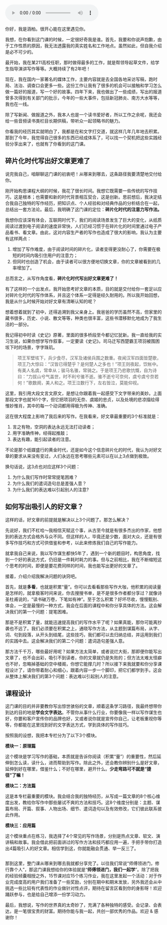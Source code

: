 <audio title="开篇词｜碎片化时代如何写出吸引人的好文章？" src="https://static001.geekbang.org/resource/audio/f8/ba/f8281c966c41a2b9a05903743059b0ba.mp3" controls="controls"></audio> 
<p>你好，我是涵柏。很开心能在这里遇见你。</p><p>我想，在你看到这门课的时候，一定很好奇我是谁。首先，我要和你说声抱歉，由于工作性质的原因，我无法透露我的真实姓名和工作地点。虽然如此，但自我介绍是必不可少的。</p><p>最开始，我在某211高校任职，那时做得最多的工作，就是帮领导起草文件，给学生指导演讲写作等等。大概持续了有2年吧！</p><p>现在，我在国内一家著名的媒体工作，主要内容就是去全国各地采访写稿，跑时局、法治、调查口会更多一些。这份工作让我有了很多的机会可以接触和学习怎么做一篇好的报道，写一个好的故事。四年下来，我也做出了一些成绩，写出的报道曾多次得到有关部门的批示，今年的一些大事件，包括新冠肺炎、南方大水等等，我也在一线。</p><p>除了写新闻、做报道之外，我本人也是一个读书爱好者，所以工作之余呢，我还会给一些音频读书类栏目长期供稿，带听众一起领略书的魅力。</p><p>你看我的经历其实就明白了，我都是在和文字打交道，就这样几年几年地去积累。那到了今年，我觉得自己很多的东西已经成体系了，可以找一个契机把这些实践经验分享出来了，也就有了你看到的这门课。</p><h2>碎片化时代写出好文章更难了</h2><p>说完我自己，咱聊聊这门课的初衷吧！从哪来到哪去，这条路径我要清楚地交付给你。</p><!-- [[[read_end]]] --><p>刚开始构思课程大纲的时候，我花了很长时间。我想它既需要一些传统的写作技巧，这是根本；也需要和新的时代背景相互契合，这是创新。思前想后，我决定结合我自己独特的写作经历，把知识点、个人经验和对经典作品的分析结合在一起，总结出一套方法论。最后，我明确了这门课的定位：<strong>碎片化时代的注意力写作法。</strong></p><p>我想你应该深有体会，互联网时代下，我们的阅读场景发生了巨大的变化，从纸质阅读过渡到电子阅读的速度非常快，人们已经习惯于在碎片化的时间里通过电子产品看书、看文章。由此，这对内容生产者的写作也造成了很大的影响，我认为主要有这样两点：</p><ol>
<li>增加了写作难度，由于阅读时间的碎片化，读者变得更没耐心了，你需要在极短的时间内吸引住用户的注意力；</li>
<li>但同时也创造了机会，由于读者可以很方便地切换文章，你的文章被看到的几率增加了。</li>
</ol><p>总而言之，从写作角度看，<strong>碎片化时代写出好文章更难了！</strong></p><p>有了这样的一个出发点，我开始思考好文章的本质，目的就是交付给你一套足以应对碎片化时代的写作体系，并且这个体系一定得是经久耐用的。所以我开始回想，我是从什么时候开始对好文章有清晰认知的呢？</p><p>想着想着就到了初中，还得追溯到我父亲身上。我爸爸的学历虽然不高，但家里的藏书很多，历史、小说、散文等等，种类也很丰富，这些书潜移默化地成为了我生活的一部分。</p><p>我记得初中时读《史记》原著，里面的很多桥段至今都记忆犹新。我一直给我的实习生说，如果你想学写作叙事，一定要读《史记》。司马迁写西楚霸王项羽被围困垓下时的场景，字字珠玑。</p><blockquote>
<p>项王军壁垓下，兵少食尽，汉军及诸侯兵围之数重。夜闻汉军四面皆楚歌，项王乃大惊曰：“汉皆已得楚乎？是何楚人之多也！”项王则夜起，饮帐中。有美人名虞，常幸从；骏马名骓，常骑之。于是项王乃悲歌忼慨，自为诗曰：“力拔山兮气盖世，时不利兮骓不逝。骓不逝兮可奈何，虞兮虞兮奈若何！”歌数阕，美人和之。项王泣数行下，左右皆泣，莫能仰视。</p>
</blockquote><p>这里，我引用大段文言文原文，是想让你跟着我一起感受下文字带来的美妙。上面那段文字也就161个字，但它把项羽的无奈、虞姬的忠贞，以及处境的悲凉描绘得惟妙惟肖，其中的每一个动词都用得极为传神、准确。</p><p>这在很大程度上影响了我后来的写作。在我看来，好文章最重要的3个标准就是：</p><ol>
<li>言之有物，空洞的表达永远无法打动读者；</li>
<li>用字准确传神，经得起推敲；</li>
<li>表达有趣，能引起读者的注意。</li>
</ol><p>不论是那个纸媒盛行的黄金时代，还是如今这个信息碎片化的时代，我认为对好文章的要求从来没有变过，人们永远在思考哪些元素可以在以上3点做到极致。</p><p>换句话说，这3点也对应这样3个问题：</p><ol>
<li>为什么我们写作时常常提笔困难？</li>
<li>为什么我们的遣词造句总是差强人意？</li>
<li>为什么我们的表达难以引起别人的注意?</li>
</ol><h2>如何写出吸引人的好文章？</h2><p>这样的话，好文章的前提就是解决以上3个问题了。那怎么解决？</p><p>先说好，我们不杠哈～我相信天赋这个事，从古至今就是有很多杰出的作家，他想到的表达方式会格外与众不同。但这样的人，毕竟还是少数，面对大众，还是有很多写作技巧和方式可供借鉴和参考，以此来修炼我们自己的写作能力。</p><p>就拿我自己来说，我以写作谋生都快5年了，遇到一个新的题目时，构思角度，找到一个好的表达方式，仍旧是一件耗时耗力的事。但与之前相比，我在不断缩短这个思考的时间，即便是要花费同样的时间，我也能写出更好的文章了。</p><p>接着，介绍介绍我解决问题的诀窍吧。</p><p>首先，就是<strong>多看</strong>，也就是积累“量”。你可以去看看那些写作大咖，他积累的阅读量是怎样的，就拿极客时间来说，你去搜搜书单，是不是很多作者都分享过？就像诗圣杜甫说的，“读书破万卷，下笔如有神”。至于怎么积累？好坏尽收，慢慢甄别、体会，一定是最慢的一种方式，我会在后面的课程中和你分享具体的方法。这会解决我们的第一个问题：提笔困难。</p><p>那是不是积累了量，就能迅速提高我们的写作水平了呢？如果真能，那你可能离抄袭也不远了。我们必须要在积累之上，通晓写作方法，从主题到谋篇布局，从字、词、句到段落，从开头到结尾，这些技巧，我们都可以去归纳总结，并运用到我们的实践中去。这会解决我们的第二个问题：遣词造句差强人意。</p><p>那方法千千万，哪些最好用呢？如果方法太简单，或者说烂大街，那即便你能写出文章了，也不会出彩，吸引不到读者，你的文章就仍是失败的；但方法太难太怪癖也不好，忽略掉基础的空中楼阁，你想它能撑几时？所以接下来我就要和你分享课程设计了，请你带着耐心和细心，跟着内容一步一个脚印，把它们都学到手。这会从整体上解决我们的第3个问题：表达难以引起别人的注意。</p><h2>课程设计</h2><p>这门课的目的并非要教你写出惊世骇俗的文章，顺着这条学习路径，我最终想带你到达的目的地是<strong>学会文字表达</strong>。不管你从事什么行业，你要像我一样以写作谋生也好，你要和客户宣传你的品牌也好，又或者说你就是宣传你自己，让老板重视你等等，你都能在这里找到好的文字表达方式，学到具体的写作技巧。</p><p>按照我的设想，我把本专栏分为了以下3个模块。</p><p><strong>模块一：原理篇</strong></p><p>这个模块是学习写作的基础，本质就是告诉你阅读（积累“量”）的重要性，然后延伸到怎么读，读什么，进而帮助到写作。除此之外，还会教你辨别什么是好文章，延伸到好在哪里，借鉴什么；不好在哪里，避开什么。<strong>少走弯路可不就是“捷径”了嘛！</strong></p><p><strong>模块二：方法篇</strong></p><p>这是本专栏最重要的模块。我会结合我的独特经历，从写成一篇文章的8个核心维度出发，教给你写作中那些屡试不爽的方法和技巧。这8个维度分别是：主题、谋篇布局、开篇、叙事、人物出场、细节、遣词造句以及有效修改，它们彼此联系彼此作用。</p><p><strong>模块三：应用篇</strong></p><p>这个模块重点在练习，我选择了4个常见的写作场景，分别是热点文章、软文、演讲稿和故事。我会借此把前面讲过的写作方法和技巧都应用一遍，手把手带你打造出4篇吸引人的好文章。相信学到这，你就能融会贯通、举一反三了。</p><p><img src="https://static001.geekbang.org/resource/image/6b/b4/6b97c03925d42d1dcfdf9baf410638b4.jpg" alt=""></p><p>那到这里，整门课从哪来到哪去我就都分享完了。以往我们常说“师傅领进门，修行靠个人”，那这门课我想给你的体验就是“<strong>师傅领进门，我们一起学</strong>”。除了把我的经验倾囊相授之外，15节课对应15个练习作业，我在这里发起一个活动：对于作业完成度高的用户我们准备了一些奖励，分别在期中和期末发放，另外我还会从中挑选一些比较有代表性的作业做针对性点评，期待在留言区看到你的身影呀！欢迎踊跃参与，也是给自己增添一份学习动力。</p><p>最后，我想说，写作的世界真的太奇妙了，充满了各种独特的感受。会记录、会表达，是一笔很宝贵的财富。期待你能与我一起，共创一部优秀的作品。欢迎 &amp; 感谢你！</p>